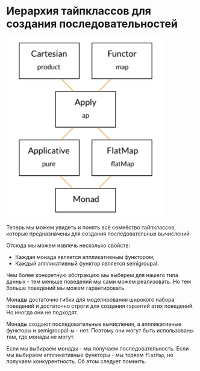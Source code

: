 # Иерархия тайпклассов для создания последовательностей

![Иерархия](img/hierarchy.png)

Теперь мы можем увидеть и понять всё семеёство тайпклассов, которые предназначены для создания последовательных вычислений.

Отсюда мы можем извлечь несколько свойств:

- Каждая монада является аппликативным функтором;
- Каждый аппликативный функтор является semigroupal.

Чем более конкретную абстракцию мы выберем для нашего типа данных - тем меньше поведений мы сами можем реализовать. Но тем больше поведений мы можем гарантировать.

Монады достаточно гибки для моделирования широкого набора поведений и достаточно строги для создания гарантий этих поведений. Но иногда они не подходят.

Монады создают последовательные вычисления, а аппликативные функторы и semigroupal-ы - нет. Поэтому они могут быть использованы там, где монады не могут. 

Если мы выбираем монады - мы получаем последовательность. Если мы выбираем аппликативные функторы - мы теряем `flatMap`, но получаем конкурентность. Об этом следует помнить.